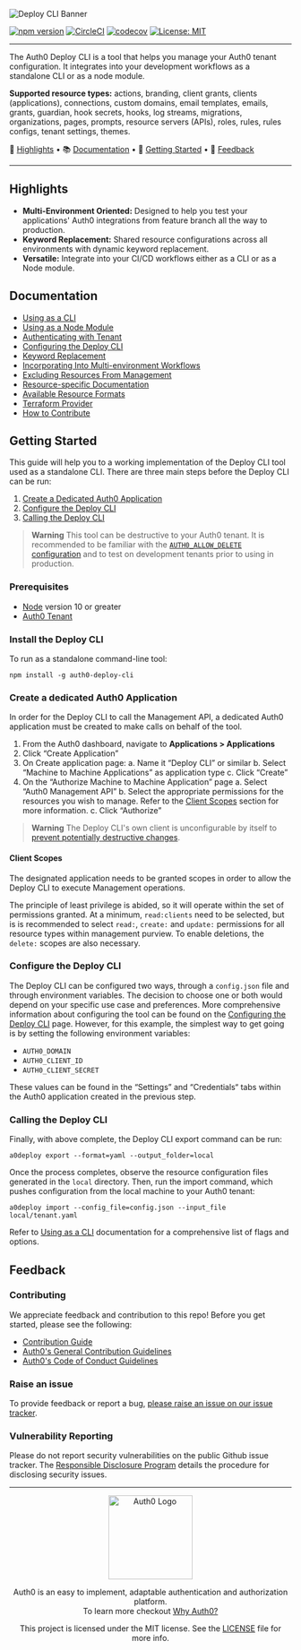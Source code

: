 ![Deploy CLI Banner](https://user-images.githubusercontent.com/28300158/215845643-0db6c97f-b090-40f7-b0a3-551d6973aeff.png)

[![npm version](https://badge.fury.io/js/auth0-deploy-cli.svg)](https://badge.fury.io/js/auth0-deploy-cli)
[![CircleCI](https://circleci.com/gh/auth0/auth0-deploy-cli/tree/master.svg?style=svg)](https://circleci.com/gh/auth0/auth0-deploy-cli/tree/master)
[![codecov](https://codecov.io/gh/auth0/auth0-deploy-cli/branch/master/graph/badge.svg)](https://codecov.io/gh/auth0/auth0-deploy-cli)
[![License: MIT](https://img.shields.io/badge/License-MIT-yellow.svg)](https://opensource.org/licenses/MIT)

---

The Auth0 Deploy CLI is a tool that helps you manage your Auth0 tenant configuration. It integrates into your development workflows as a standalone CLI or as a node module.

**Supported resource types:** actions, branding, client grants, clients (applications), connections, custom domains, email templates, emails, grants, guardian, hook secrets, hooks, log streams, migrations, organizations, pages, prompts, resource servers (APIs), roles, rules, rules configs, tenant settings, themes.

🎢 [Highlights](#highlights) • 📚 [Documentation](#documentation) • 🚀 [Getting Started](#getting-started) • 💬 [Feedback](#feedback)

---

## Highlights

- **Multi-Environment Oriented:** Designed to help you test your applications' Auth0 integrations from feature branch all the way to production.
- **Keyword Replacement:** Shared resource configurations across all environments with dynamic keyword replacement.
- **Versatile:** Integrate into your CI/CD workflows either as a CLI or as a Node module.

## Documentation

- [Using as a CLI](docs/using-as-cli.md)
- [Using as a Node Module](docs/using-as-node-module.md)
- [Authenticating with Tenant](docs/authenticating-with-tenant.md)
- [Configuring the Deploy CLI](docs/configuring-the-deploy-cli.md)
- [Keyword Replacement](docs/keyword-replacement.md)
- [Incorporating Into Multi-environment Workflows](docs/multi-environment-workflow.md)
- [Excluding Resources From Management](docs/excluding-from-management.md)
- [Resource-specific Documentation](docs/resource-specific-documentation.md)
- [Available Resource Formats](docs/available-resource-config-formats.md)
- [Terraform Provider](docs/terraform-provider.md)
- [How to Contribute](docs/how-to-contribute.md)

## Getting Started

This guide will help you to a working implementation of the Deploy CLI tool used as a standalone CLI. There are three main steps before the Deploy CLI can be run:

1. [Create a Dedicated Auth0 Application](#create-a-dedicated-auth0-application)
2. [Configure the Deploy CLI](#configure-the-deploy-cli)
3. [Calling the Deploy CLI](#calling-the-deploy-cli)

> **Warning**
> This tool can be destructive to your Auth0 tenant.
> It is recommended to be familiar with the [`AUTH0_ALLOW_DELETE` configuration](docs/configuring-the-deploy-cli.md#auth0allowdelete) and to test on development tenants prior to using in production.

### Prerequisites

- [Node](https://nodejs.dev/) version 10 or greater
- [Auth0 Tenant](https://auth0.com/)

### Install the Deploy CLI

To run as a standalone command-line tool:

```shell
npm install -g auth0-deploy-cli
```

### Create a dedicated Auth0 Application

In order for the Deploy CLI to call the Management API, a dedicated Auth0 application must be created to make calls on behalf of the tool.

1. From the Auth0 dashboard, navigate to **Applications > Applications**
2. Click “Create Application”
3. On Create application page:
   a. Name it “Deploy CLI” or similar
   b. Select “Machine to Machine Applications” as application type
   c. Click “Create”
4. On the “Authorize Machine to Machine Application” page
   a. Select “Auth0 Management API”
   b. Select the appropriate permissions for the resources you wish to manage. Refer to the [Client Scopes](#client-scopes) section for more information.
   c. Click “Authorize”

> **Warning**
> The Deploy CLI's own client is unconfigurable by itself to [prevent potentially destructive changes](./docs/resource-specific-documentation.md#client-grants).

#### Client Scopes

The designated application needs to be granted scopes in order to allow the Deploy CLI to execute Management operations.

The principle of least privilege is abided, so it will operate within the set of permissions granted. At a minimum, `read:clients` need to be selected, but is is recommended to select `read:`, `create:` and `update:` permissions for all resource types within management purview. To enable deletions, the `delete:` scopes are also necessary.

### Configure the Deploy CLI

The Deploy CLI can be configured two ways, through a `config.json` file and through environment variables. The decision to choose one or both would depend on your specific use case and preferences. More comprehensive information about configuring the tool can be found on the [Configuring the Deploy CLI](docs/configuring-the-deploy-cli.md) page. However, for this example, the simplest way to get going is by setting the following environment variables:

- `AUTH0_DOMAIN`
- `AUTH0_CLIENT_ID`
- `AUTH0_CLIENT_SECRET`

These values can be found in the “Settings” and “Credentials“ tabs within the Auth0 application created in the previous step.

### Calling the Deploy CLI

Finally, with above complete, the Deploy CLI export command can be run:

```shell
a0deploy export --format=yaml --output_folder=local
```

Once the process completes, observe the resource configuration files generated in the `local` directory. Then, run the import command, which pushes configuration from the local machine to your Auth0 tenant:

```shell
a0deploy import --config_file=config.json --input_file local/tenant.yaml
```

Refer to [Using as a CLI](./docs/using-as-cli.md) documentation for a comprehensive list of flags and options.

## Feedback

### Contributing

We appreciate feedback and contribution to this repo! Before you get started, please see the following:

- [Contribution Guide](./CONTRIBUTING.md)
- [Auth0's General Contribution Guidelines](https://github.com/auth0/open-source-template/blob/master/GENERAL-CONTRIBUTING.md)
- [Auth0's Code of Conduct Guidelines](https://github.com/auth0/open-source-template/blob/master/CODE-OF-CONDUCT.md)

### Raise an issue

To provide feedback or report a bug, [please raise an issue on our issue tracker](https://github.com/auth0/auth0-deploy-cli/issues).

### Vulnerability Reporting

Please do not report security vulnerabilities on the public Github issue tracker. The [Responsible Disclosure Program](https://auth0.com/responsible-disclosure-policy) details the procedure for disclosing security issues.

---

<p align="center">
  <picture>
    <source media="(prefers-color-scheme: light)" srcset="https://cdn.auth0.com/website/sdks/logos/auth0_light_mode.png" width="150">
    <source media="(prefers-color-scheme: dark)" srcset="https://cdn.auth0.com/website/sdks/logos/auth0_dark_mode.png" width="150">
    <img alt="Auth0 Logo" src="https://cdn.auth0.com/website/sdks/logos/auth0_light_mode.png" width="150">
  </picture>
</p>

<p align="center">Auth0 is an easy to implement, adaptable authentication and authorization platform.<br />To learn more checkout <a href="https://auth0.com/why-auth0">Why Auth0?</a></p>

<p align="center">This project is licensed under the MIT license. See the <a href="./LICENSE.md"> LICENSE</a> file for more info.</p>
